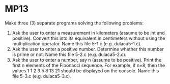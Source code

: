 # MP13
Make three (3) separate programs solving the following problems:

1. Ask the user to enter a measurement in kilometers (assume to be int and positive). Convert this into its equivalent in centimeters without using the multiplication operator. Name this file <yourFamilyName>5-1.c (e.g. dulaca5-1.c).
2. Ask the user to enter a positive number. Determine whether this number is prime or not. Name this file <yourFamilyName>5-2.c (e.g. dulaca5-2.c).
3. Ask the user to enter a number, say n (assume to be positive).  Print the first n elements of the Fibonacci sequence. For example, if n=8, then the values 1 1 2 3 5 8 13 21 should be displayed on the console. Name this file <yourFamilyName>5-3.c (e.g. dulaca5-3.c).
